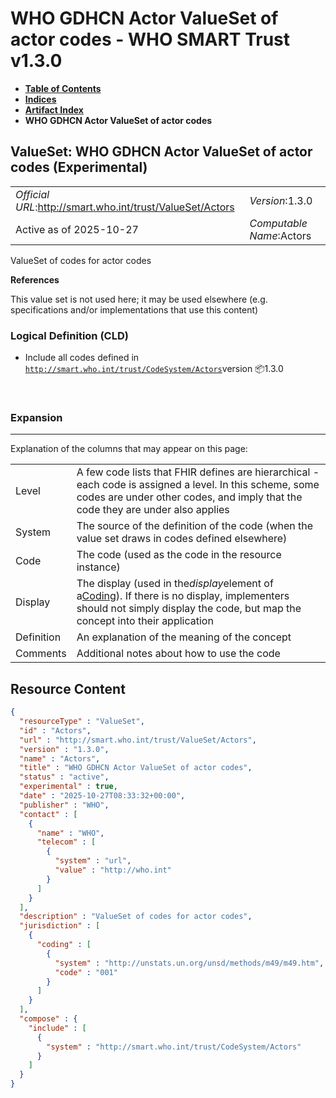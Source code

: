 # WHO GDHCN Actor ValueSet of actor codes - WHO SMART Trust v1.3.0

* [**Table of Contents**](toc.md)
* [**Indices**](indices.md)
* [**Artifact Index**](artifacts.md)
* **WHO GDHCN Actor ValueSet of actor codes**

## ValueSet: WHO GDHCN Actor ValueSet of actor codes (Experimental) 

| | |
| :--- | :--- |
| *Official URL*:http://smart.who.int/trust/ValueSet/Actors | *Version*:1.3.0 |
| Active as of 2025-10-27 | *Computable Name*:Actors |

 
ValueSet of codes for actor codes 

 **References** 

This value set is not used here; it may be used elsewhere (e.g. specifications and/or implementations that use this content)

### Logical Definition (CLD)

* Include all codes defined in [`http://smart.who.int/trust/CodeSystem/Actors`](CodeSystem-Actors.md)version 📦1.3.0

 

### Expansion

-------

 Explanation of the columns that may appear on this page: 

| | |
| :--- | :--- |
| Level | A few code lists that FHIR defines are hierarchical - each code is assigned a level. In this scheme, some codes are under other codes, and imply that the code they are under also applies |
| System | The source of the definition of the code (when the value set draws in codes defined elsewhere) |
| Code | The code (used as the code in the resource instance) |
| Display | The display (used in the*display*element of a[Coding](http://hl7.org/fhir/R4/datatypes.html#Coding)). If there is no display, implementers should not simply display the code, but map the concept into their application |
| Definition | An explanation of the meaning of the concept |
| Comments | Additional notes about how to use the code |



## Resource Content

```json
{
  "resourceType" : "ValueSet",
  "id" : "Actors",
  "url" : "http://smart.who.int/trust/ValueSet/Actors",
  "version" : "1.3.0",
  "name" : "Actors",
  "title" : "WHO GDHCN Actor ValueSet of actor codes",
  "status" : "active",
  "experimental" : true,
  "date" : "2025-10-27T08:33:32+00:00",
  "publisher" : "WHO",
  "contact" : [
    {
      "name" : "WHO",
      "telecom" : [
        {
          "system" : "url",
          "value" : "http://who.int"
        }
      ]
    }
  ],
  "description" : "ValueSet of codes for actor codes",
  "jurisdiction" : [
    {
      "coding" : [
        {
          "system" : "http://unstats.un.org/unsd/methods/m49/m49.htm",
          "code" : "001"
        }
      ]
    }
  ],
  "compose" : {
    "include" : [
      {
        "system" : "http://smart.who.int/trust/CodeSystem/Actors"
      }
    ]
  }
}

```
